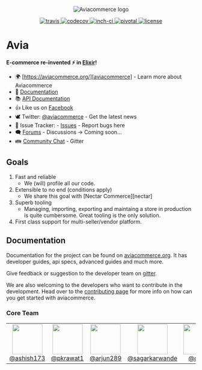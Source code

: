 <p align="center">
    <img alt="Aviacommerce logo" title="Aviacommerce Logo" src="https://res.cloudinary.com/aviabird/image/upload/h_250/v1539065176/aviacommerce/logo/main.png">
</p>
<p align="center">
  <a href="https://travis-ci.com/aviacommerce/avia">
    <img src="https://travis-ci.com/aviacommerce/avia.svg?branch=develop" alt="travis" title="build-status"/>
  </a>
  <a href="https://codecov.io/gh/aviacommerce/avia">
    <img src="https://codecov.io/gh/aviacommerce/avia/branch/develop/graph/badge.svg" alt="codecov" title="coverage-status"/>
  </a>
  <a href="http://inch-ci.org/github/aviacommerce/avia">
    <img src="http://inch-ci.org/github/aviacommerce/avia.svg?branch=develop" alt="inch-ci" title="doc-status"/>
  </a>
  <a href="https://www.pivotaltracker.com/n/projects/2149807">
    <img src="http://res.cloudinary.com/zeus999/image/upload/c_limit,h_1041,w_1487/v1486457388/Yatrum%20Logo/pt-badge_ss3dyt.svg" alt="pivotal" title="project-tracker"/>
  </a>
   <a href="">
    <img src="https://img.shields.io/badge/license-MIT-brightgreen.svg?style=flat" alt="license" title="Software License"/>
  </a>
</p>

# Avia

**E-commerce re-invented :zap: in [Elixir][elixir]!**

* 🌍 [https://aviacommerce.org/][aviacommerce] - Learn more about Aviacommerce
* 📖 [Documentation](https://aviacommerce.org/docs/)
* 📚 [API Documentation](https://www.aviacommerce.org/docs/apis-getting-started.html)
* 👍 Like us on [Facebook](https://www.facebook.com/aviacommerce)
* 🕊 Twitter: [@aviacommerce](https://twitter.com/aviacommerce) - Get the latest news
* 🐞 Issue Tracker: - [Issues](https://github.com/aviacommerce/avia/issues) - Report bugs here
* 🗨 [Forums](https://forum.aviacommerce.org/) - Discussions -> Coming soon... 
* 👪 [Community Chat][gitter] - Gitter 

## Goals

1. Fast and reliable
   - We (will) profile all our code.
2. Extensible to no end (conditions apply)
   - We share this goal with [Nectar Commerce][nectar]
3. Superb tooling
   - Managing, importing, exporting and maintaing a store in production is quite
     cumbersome. Great tooling is the only solution.
4. First class support for multi-seller/vendor platform.

## Documentation

Documentation for the project can be found on [aviacommerce.org][aviacommerce]. It has developer guides, api specs, advanced guides and much more.

Give feedback or suggestion to the developer team on [gitter][gitter].

We are also welcoming to the developers who want to contribute in the development. Head over to the [contributing page][contribute] for more info on how can you get started with aviacommerce.

[pivotal]: https://www.pivotaltracker.com/n/projects/2149807
[elixir]: http://elixir-lang.org/
[gitter]: https://gitter.im/avia-commerce/Lobby
[aviacommerce]: https://aviacommerce.org
[contribute]: https://www.aviacommerce.org/docs/how-to-contribute.html


### Core Team

<table>
  <tbody>
    <tr>
      <td align="center" width="80" valign="top">
        <img height="80" width="80" src="https://github.com/ashish173.png?s=128">
        <br>
        <a href="https://github.com/ashish173">@ashish173</a>
      </td>
      <td align="center" width="80" valign="top">
        <img height="80" width="80" src="https://github.com/pkrawat1.png?s=128">
        <br>
        <a href="https://github.com/pkrawat1">@pkrawat1</a>
      </td>
      <td align="center" width="80" valign="top">
        <img height="80" width="80" src="https://github.com/arjun289.png?s=128">
        <br>
        <a href="https://github.com/arjun289">@arjun289</a>
      </td>
      <td align="center" width="80" valign="top">
        <img height="80" width="80" src="https://github.com/sagarkarwande.png?s=128">
        <br>
        <a href="https://github.com/sagarkarwande">@sagarkarwande</a>
      </td>
      <td align="center" width="80" valign="top">
        <img height="80" width="80" src="https://github.com/oyeb.png?s=128">
        <br>
        <a href="https://github.com/oyeb">@oyeb</a>
      </td>
      <td align="center" width="80" valign="top">
        <img height="80" width="80" src="https://github.com/ramansah.png?s=128">
        <br>
        <a href="https://github.com/ramansah">@ramansah</a>
      </td>
      <td align="center" width="80" valign="top">
        <img height="80" width="80" src="https://github.com/jyotigautam.png?s=128">
        <br>
        <a href="https://github.com/jyotigautam">@jyotigautam</a>
      </td>
     </tr>
  </tbody>
</table>
